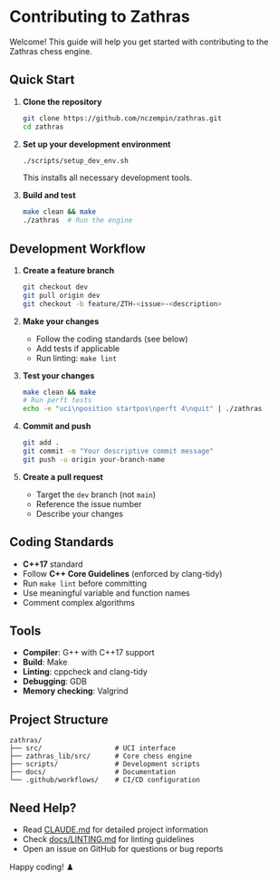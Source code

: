# Contributing to Zathras

Welcome! This guide will help you get started with contributing to the Zathras chess engine.

## Quick Start

1. **Clone the repository**
   ```bash
   git clone https://github.com/nczempin/zathras.git
   cd zathras
   ```

2. **Set up your development environment**
   ```bash
   ./scripts/setup_dev_env.sh
   ```
   This installs all necessary development tools.

3. **Build and test**
   ```bash
   make clean && make
   ./zathras  # Run the engine
   ```

## Development Workflow

1. **Create a feature branch**
   ```bash
   git checkout dev
   git pull origin dev
   git checkout -b feature/ZTH-<issue>-<description>
   ```

2. **Make your changes**
   - Follow the coding standards (see below)
   - Add tests if applicable
   - Run linting: `make lint`

3. **Test your changes**
   ```bash
   make clean && make
   # Run perft tests
   echo -e "uci\nposition startpos\nperft 4\nquit" | ./zathras
   ```

4. **Commit and push**
   ```bash
   git add .
   git commit -m "Your descriptive commit message"
   git push -u origin your-branch-name
   ```

5. **Create a pull request**
   - Target the `dev` branch (not `main`)
   - Reference the issue number
   - Describe your changes

## Coding Standards

- **C++17** standard
- Follow **C++ Core Guidelines** (enforced by clang-tidy)
- Run `make lint` before committing
- Use meaningful variable and function names
- Comment complex algorithms

## Tools

- **Compiler**: G++ with C++17 support
- **Build**: Make
- **Linting**: cppcheck and clang-tidy
- **Debugging**: GDB
- **Memory checking**: Valgrind

## Project Structure

```
zathras/
├── src/                  # UCI interface
├── zathras_lib/src/      # Core chess engine
├── scripts/              # Development scripts
├── docs/                 # Documentation
└── .github/workflows/    # CI/CD configuration
```

## Need Help?

- Read [CLAUDE.md](CLAUDE.md) for detailed project information
- Check [docs/LINTING.md](docs/LINTING.md) for linting guidelines
- Open an issue on GitHub for questions or bug reports

Happy coding! ♟️